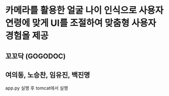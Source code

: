 ﻿# 카메라를 활용한 얼굴 나이 인식으로 사용자 연령에 맞게 UI를 조절하여 맞춤형 사용자 경험을 제공

## 꼬꼬닥 (GOGODOC)
## 여의동, 노승찬, 임유진, 백진명
app.py 실행 후 tomcat에서 실행
